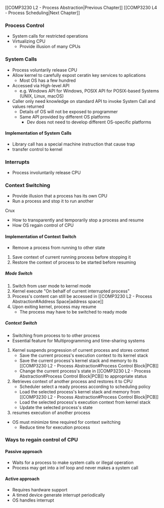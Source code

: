 
[[COMP3230 L2 - Process Abstraction|Previous Chapter]] [[COMP3230 L4 - Process Scheduling|Next Chapter]]
### Process Control
- System calls for restricted operations
- Virtualizing CPU
	- Provide illusion of many CPUs


### System Calls
- Process voluntarily release CPU
- Allow kernel to carefully expost ceratin key services to aplications
	- Most OS has a few hundred
- Accessed via High-level API
	- e.g. Windows API for Windows, POSIX API for POSIX-based Systems (UNIX, Linux, macOS)
- Caller only need knowledge on standard API to invoke System Call and values returned
	- Details of OS will not be exposed to programmer
	- Same API provided by different OS platforms
		- Dev does not need to develop different OS-specific platforms


#### Implementation of System Calls
- Library call has a special machine instruction that cause trap
- transfer control to kernel

### Interrupts
- Process involuntarily release CPU

### Context Switching
- Provide illusion that a process has its own CPU
- Run a process and stop it to run another

Crux
- How to transparently and temporarily stop a process and resume
- How OS regain control of CPU


#### Implementation of Context Switch
- Remove a process from running to other state
1. Save context of current running process before stopping it
2. Restore the context of process to be started before resuming

##### Mode Switch
1. Switch from user mode to kernel mode
2. Kernel execute "On behalf of current interrupted process"
3. Process's content can still be accessed in [[COMP3230 L2 - Process Abstraction#Address Space|address space]]
4. Upon exiting kernel, process may resume
	- The process may have to be switched to ready mode


##### Context Switch
- Switching from process to to other process
- Essential feature for Multiprogramming and time-sharing systems
1. Kernel suspends progression of current process and stores context
	- Save the current process's execution context to its kernel stack
	- Save the current process's kernel stack and memory to its [[COMP3230 L2 - Process Abstraction#Process Control Block|PCB]]
	- Change the current process's state in [[COMP3230 L2 - Process Abstraction#Process Control Block|PCB]] to appropriate status
2. Retrieves context of another process and restores it to CPU
	- Scheduler select a ready process according to scheduling policy
	- Load the selected process's kernel stack and memory from [[COMP3230 L2 - Process Abstraction#Process Control Block|PCB]]
	- Load the selected process's execution context from kernel stack
	- Update the selected process's state
3. resumes execution of another process

- OS must minimize time required for context switching
	- Reduce time for execution process



###  Ways to regain control of CPU

#### Passive approach
- Waits for a process to make system calls or illegal operation
- Process may get into a inf loop and never makes a system call

#### Active approach
- Requires hardware support
- A timed device generate interrupt periodically
- OS handles interrupt 